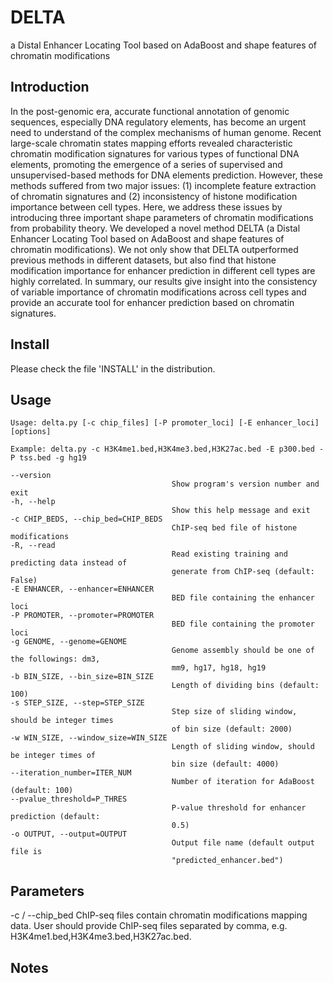 # DELTA
a Distal Enhancer Locating Tool based on AdaBoost and shape features of chromatin modifications

## Introduction
In the post-genomic era, accurate functional annotation of genomic sequences, especially DNA regulatory elements, has become an urgent need to understand of the complex mechanisms of human genome. Recent large-scale chromatin states mapping efforts revealed characteristic chromatin modification signatures for various types of functional DNA elements, promoting the emergence of a series of supervised and unsupervised-based methods for DNA elements prediction. However, these methods suffered from two major issues: (1) incomplete feature extraction of chromatin signatures and (2) inconsistency of histone modification importance between cell types. Here, we address these issues by introducing three important shape parameters of chromatin modifications from probability theory. We developed a novel method DELTA (a Distal Enhancer Locating Tool based on AdaBoost and shape features of chromatin modifications). We not only show that DELTA outperformed previous methods in different datasets, but also find that histone modification importance for enhancer prediction in different cell types are highly correlated. In summary, our results give insight into the consistency of variable importance of chromatin modifications across cell types and provide an accurate tool for enhancer prediction based on chromatin signatures.

## Install
Please check the file 'INSTALL' in the distribution.

## Usage
	Usage: delta.py [-c chip_files] [-P promoter_loci] [-E enhancer_loci] [options]

	Example: delta.py -c H3K4me1.bed,H3K4me3.bed,H3K27ac.bed -E p300.bed -P tss.bed -g hg19

	--version
										Show program's version number and exit
	-h, --help
										Show this help message and exit
	-c CHIP_BEDS, --chip_bed=CHIP_BEDS
										ChIP-seq bed file of histone modifications
	-R, --read
										Read existing training and predicting data instead of 
										generate from ChIP-seq (default: False)
	-E ENHANCER, --enhancer=ENHANCER
										BED file containing the enhancer loci
	-P PROMOTER, --promoter=PROMOTER
										BED file containing the promoter loci
	-g GENOME, --genome=GENOME
										Genome assembly should be one of the followings: dm3, 
										mm9, hg17, hg18, hg19
	-b BIN_SIZE, --bin_size=BIN_SIZE
										Length of dividing bins (default: 100)
	-s STEP_SIZE, --step=STEP_SIZE
										Step size of sliding window, should be integer times 
										of bin size (default: 2000)
	-w WIN_SIZE, --window_size=WIN_SIZE
										Length of sliding window, should be integer times of 
										bin size (default: 4000)
	--iteration_number=ITER_NUM
										Number of iteration for AdaBoost (default: 100)
	--pvalue_threshold=P_THRES
										P-value threshold for enhancer prediction (default: 
										0.5)
	-o OUTPUT, --output=OUTPUT
										Output file name (default output file is 
										"predicted_enhancer.bed")
## Parameters
-c / --chip_bed
ChIP-seq files contain chromatin modifications mapping data. User should provide ChIP-seq files separated by comma, e.g. H3K4me1.bed,H3K4me3.bed,H3K27ac.bed.
## Notes
